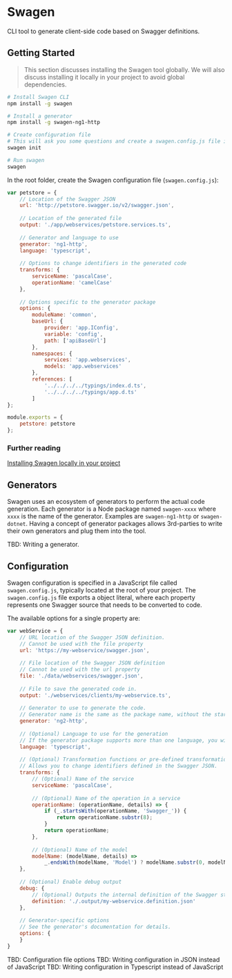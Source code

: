 # Swagen
CLI tool to generate client-side code based on Swagger definitions.

## Getting Started
> This section discusses installing the Swagen tool globally. We will also discuss installing it locally in your project to avoid global dependencies.

```sh
# Install Swagen CLI
npm install -g swagen

# Install a generator
npm install -g swagen-ng1-http

# Create configuration file
# This will ask you some questions and create a swagen.config.js file in the local directory.
swagen init

# Run swagen
swagen
```

In the root folder, create the Swagen configuration file (`swagen.config.js`):
```javascript
var petstore = {
    // Location of the Swagger JSON
    url: 'http://petstore.swagger.io/v2/swagger.json',
    
    // Location of the generated file
    output: './app/webservices/petstore.services.ts',
    
    // Generator and language to use
    generator: 'ng1-http',
    language: 'typescript',
    
    // Options to change identifiers in the generated code
    transforms: {
        serviceName: 'pascalCase',
        operationName: 'camelCase'
    },
    
    // Options specific to the generator package
    options: {
        moduleName: 'common',
        baseUrl: {
            provider: 'app.IConfig',
            variable: 'config',
            path: ['apiBaseUrl']
        },
        namespaces: {
            services: 'app.webservices',
            models: 'app.webservices'
        },
        references: [
            '../../../../typings/index.d.ts',
            '../../../../typings/app.d.ts'
        ]
};

module.exports = {
    petstore: petstore
};
```

### Further reading
[Installing Swagen locally in your project](https://github.com/angular-template/swagger-client/wiki/Installing-Swagen-locally-in-your-project)

## Generators
Swagen uses an ecosystem of generators to perform the actual code generation. Each generator is a Node package named `swagen-xxxx` where `xxxx` is the name of the generator. Examples are `swagen-ng1-http` or `swagen-dotnet`. Having a concept of generator packages allows 3rd-parties to write their own generators and plug them into the tool.

TBD: Writing a generator.

## Configuration
Swagen configuration is specified in a JavaScript file called `swagen.config.js`, typically located at the root of your project.
The `swagen.config.js` file exports a object literal, where each property represents one Swagger source that needs to be converted to code.

The available options for a single property are:
```javascript
var webService = {
    // URL location of the Swagger JSON definition.
    // Cannot be used with the file property
    url: 'https://my-webservice/swagger.json',
    
    // File location of the Swagger JSON definition
    // Cannot be used with the url property
    file: './data/webservices/swagger.json',
    
    // File to save the generated code in.
    output: './webservices/clients/my-webservice.ts',
    
    // Generator to use to generate the code.
    // Generator name is the same as the package name, without the starting 'swagen-'
    generator: 'ng2-http',
    
    // (Optional) Language to use for the generation
    // If the generator package supports more than one language, you will need to specify this.
    language: 'typescript',
    
    // (Optional) Transformation functions or pre-defined transformation names
    // Allows you to change identifiers defined in the Swagger JSON.
    transforms: {
        // (Optional) Name of the service
        serviceName: 'pascalCase',
        
        // (Optional) Name of the operation in a service
        operationName: (operationName, details) => {
            if (_.startsWith(operationName, 'Swagger_')) {
                return operationName.substr(8);
            }
            return operationName;
        },
        
        // (Optional) Name of the model
        modelName: (modelName, details) =>
            _.endsWith(modelName, 'Model') ? modelName.substr(0, modelName.length - 5) : modelName
    },
    
    // (Optional) Enable debug output
    debug: {
        // (Optional) Outputs the internal definition of the Swagger structure generated by Swagen
        definition: './.output/my-webservice.definition.json'
    },
    
    // Generator-specific options
    // See the generator's documentation for details.
    options: {
    }
}
```
TBD: Configuration file options
TBD: Writing configuration in JSON instead of JavaScript
TBD: Writing configuration in Typescript instead of JavaScript
